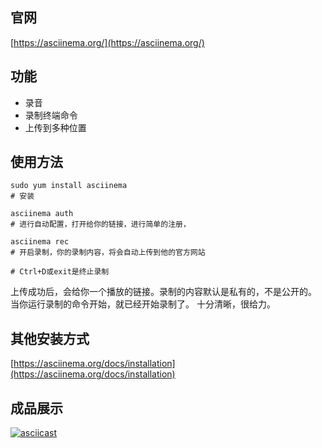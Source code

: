 ## 官网

[https://asciinema.org/](https://asciinema.org/)

## 功能

- 录音
- 录制终端命令
- 上传到多种位置

## 使用方法

``` shell
sudo yum install asciinema
# 安装

asciinema auth
# 进行自动配置，打开给你的链接，进行简单的注册，

asciinema rec
# 开启录制，你的录制内容，将会自动上传到他的官方网站

# Ctrl+D或exit是终止录制
```
上传成功后，会给你一个播放的链接。录制的内容默认是私有的，不是公开的。
当你运行录制的命令开始，就已经开始录制了。
十分清晰，很给力。

## 其他安装方式

[https://asciinema.org/docs/installation](https://asciinema.org/docs/installation)

## 成品展示

[![asciicast](https://asciinema.org/a/4MW0LXH7ebNaTvCI4CwNFjz7A.svg)](https://asciinema.org/a/4MW0LXH7ebNaTvCI4CwNFjz7A)
